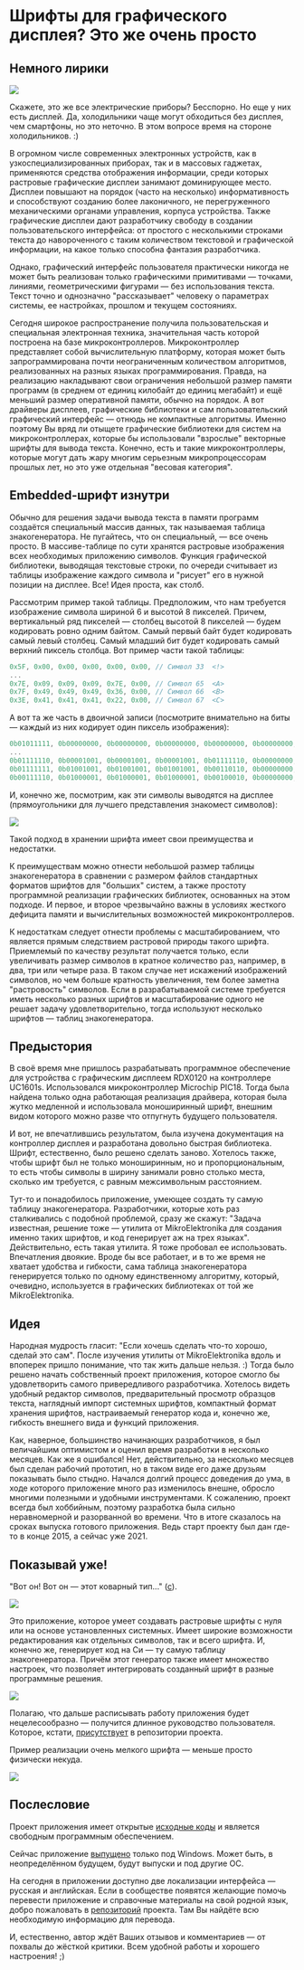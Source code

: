 # Шрифты для графического дисплея? Это же очень просто



## Немного лирики

![](kdpv.jpg)

Скажете, это же все электрические приборы? Бесспорно. Но еще у них есть дисплей. Да, холодильники  чаще могут обходиться без дисплея, чем смартфоны, но это неточно. В этом вопросе время на стороне холодильников. :)

В огромном числе современных электронных устройств, как в узкоспециализированных приборах, так и в массовых гаджетах, применяются средства отображения информации, среди которых растровые графические дисплеи занимают доминирующее место. Дисплеи повышают на порядок (часто на несколько) информативность и способствуют созданию более лаконичного, не перегруженного механическими органами управления, корпуса устройства. Также графические дисплеи дают разработчику свободу в создании пользовательского интерфейса: от простого с несколькими строками текста до навороченного с таким количеством текстовой и графической информации, на какое только способна фантазия разработчика.

Однако, графический интерфейс пользователя практически никогда не может быть реализован только графическими примитивами — точками, линиями, геометрическими фигурами — без использования текста. Текст точно и однозначно "рассказывает" человеку о параметрах системы, ее настройках, прошлом и текущем состояниях.

Сегодня широкое распространение получила пользовательская и специальная электронная техника, значительная часть которой построена на базе микроконтроллеров. Микроконтроллер представляет собой вычислительную платформу, которая может быть запрограммирована почти неограниченным количеством алгоритмов, реализованных на разных языках программирования. Правда, на реализацию накладывают свои ограничения небольшой размер памяти программ (в среднем от единиц килобайт до единиц мегабайт) и ещё меньший размер оперативной памяти, обычно на порядок. А вот драйверы дисплеев, графические библиотеки и сам пользовательский графический интерфейс — отнюдь не компактные алгоритмы. Именно поэтому Вы вряд ли отыщете графические библиотеки для систем на микроконтроллерах, которые бы использовали "взрослые" векторные шрифты для вывода текста. Конечно, есть и такие микроконтроллеры, которые могут дать жару многим серьезным микропроцессорам прошлых лет, но это уже отдельная "весовая категория".



## Embedded-шрифт изнутри

Обычно для решения задачи вывода текста в памяти программ создаётся специальный массив данных, так называемая таблица знакогенератора. Не пугайтесь, что он специальный, — все очень просто. В массиве-таблице по сути хранятся растровые изображения всех необходимых приложению символов. Функция графической библиотеки, выводящая текстовые строки, по очереди считывает из таблицы изображение каждого символа и "рисует" его в нужной позиции на дисплее. Все! Идея проста, как столб.

Рассмотрим пример такой таблицы. Предположим, что нам требуется изображение символа шириной 6 и высотой 8 пикселей. Причем, вертикальный ряд пикселей — столбец высотой 8 пикселей — будем кодировать ровно одним байтом. Самый первый байт будет кодировать самый левый столбец. Самый младший бит будет кодировать самый верхний пиксель столбца. Вот пример части такой таблицы:

```c
0x5F, 0x00, 0x00, 0x00, 0x00, 0x00, // Символ 33  <!>
...
0x7E, 0x09, 0x09, 0x09, 0x7E, 0x00, // Символ 65  <A> 
0x7F, 0x49, 0x49, 0x49, 0x36, 0x00, // Символ 66  <B> 
0x3E, 0x41, 0x41, 0x41, 0x22, 0x00, // Символ 67  <C> 
```

А вот та же часть в двоичной записи (посмотрите внимательно на биты — каждый из них кодирует один пиксель изображения):

```c
0b01011111, 0b00000000, 0b00000000, 0b00000000, 0b00000000, 0b00000000, // Символ 33  <!> 
...
0b01111110, 0b00001001, 0b00001001, 0b00001001, 0b01111110, 0b00000000, // Символ 65  <A> 
0b01111111, 0b01001001, 0b01001001, 0b01001001, 0b00110110, 0b00000000, // Символ 66  <B> 
0b00111110, 0b01000001, 0b01000001, 0b01000001, 0b00100010, 0b00000000, // Символ 67  <C> 
```

И, конечно же, посмотрим, как эти символы выводятся на дисплее (прямоугольники для лучшего представления знакомест символов):

![](e1.png)

Такой подход в хранении шрифта имеет свои преимущества и недостатки.

К преимуществам можно отнести небольшой размер таблицы знакогенератора в сравнении с размером файлов стандартных форматов шрифтов для "больших" систем, а также простоту программной реализации графических библиотек, основанных на этом подходе. И первое, и второе чрезвычайно важны в условиях жесткого дефицита памяти и вычислительных возможностей микроконтроллеров.

К недостаткам следует отнести проблемы с масштабированием, что является прямым следствием растровой природы такого шрифта. Приемлемый по качеству результат получается только, если увеличивать размер символов в кратное количество раз, например, в два, три или четыре раза. В таком случае нет искажений изображений символов, но чем больше кратность увеличения, тем более заметна "растровость" символов. Если в разрабатываемой системе требуется иметь несколько разных шрифтов и масштабирование одного не решает задачу удовлетворительно, тогда используют несколько шрифтов — таблиц знакогенератора.



## Предыстория

В своё время мне пришлось разрабатывать программное обеспечение для устройства с графическим дисплеем RDX0120 на контроллере UC1601s. Использовался микроконтроллер Microchip PIC18. Тогда была найдена только одна работающая реализация драйвера, которая была жутко медленной и использовала моноширинный шрифт, внешним видом которого можно разве что отпугнуть будущего пользователя.

И вот, не впечатлившись результатом, была изучена документация на контроллер дисплея и разработана довольно быстрая библиотека. Шрифт, естественно, было решено сделать заново. Хотелось также, чтобы шрифт был не только моноширинным, но и пропорциональным, то есть чтобы символы в ширину занимали ровно столько места, сколько им требуется, с равным межсимвольным расстоянием.

Тут-то и понадобилось приложение, умеющее создать ту самую таблицу знакогенератора. Разработчики, которые хоть раз сталкивались с подобной проблемой, сразу же скажут: "Задача известная, решение тоже — утилита от MikroElektronika для создания именно таких шрифтов, и код генерирует аж на трех языках". Действительно, есть такая утилита. Я тоже пробовал ее использовать. Впечатления двоякие. Вроде бы все работает, и в то же время не хватает удобства и гибкости, сама таблица знакогенератора генерируется только по одному единственному алгоритму, который, очевидно, используется в графических библиотеках от той же MikroElektronika.



## Идея

Народная мудрость гласит: "Если хочешь сделать что-то хорошо, сделай это сам". После изучения утилиты от MikroElektronika вдоль и впоперек пришло понимание, что так жить дальше нельзя. :) Тогда было решено начать собственный проект приложения, которое смогло бы удовлетворить самого привередливого разработчика. Хотелось видеть удобный редактор символов, предварительный просмотр образцов текста, наглядный импорт системных шрифтов, компактный формат хранения шрифтов, настраиваемый генератор кода и, конечно же, гибкость внешнего вида и функций приложения.

Как, наверное, большинство начинающих разработчиков, я был величайшим оптимистом и оценил время разработки в несколько месяцев. Как же я ошибался! Нет, действительно, за несколько месяцев был сделан рабочий прототип, но в таком виде его даже друзьям показывать было стыдно. Начался долгий процесс доведения до ума, в ходе которого приложение много раз изменилось внешне, обросло многими полезными и удобными инструментами. К сожалению, проект всегда был хоббийным, поэтому разработка была сильно неравномерной и разорванной во времени. Что в итоге сказалось на сроках выпуска готового приложения. Ведь старт проекту был дан где-то в конце 2015, а сейчас уже 2021.



## Показывай уже!

"Вот он! Вот он — этот коварный тип..." ([с](https://www.youtube.com/watch?v=jFknbXtzHpM)).

![](s1.png)

Это приложение, которое умеет создавать растровые шрифты с нуля или на основе установленных системных. Имеет широкие возможности редактирования как отдельных символов, так и всего шрифта. И, конечно же, генерирует код на Си — ту самую таблицу знакогенератора. Причём этот генератор также имеет множество настроек, что позволяет интегрировать созданный шрифт в разные программные решения.

![](s6.png)

Полагаю, что дальше расписывать работу приложения будет нецелесообразно — получится длинное руководство пользователя. Которое, кстати, [присутствует](https://gitlab.com/riva-lab/matrixFont/-/blob/master/help/matrixFont-help.md) в репозитории проекта.

Пример реализации очень мелкого шрифта — меньше просто физически некуда.

![](a1.jpg)



## Послесловие

Проект приложения имеет открытые [исходные коды](https://gitlab.com/riva-lab/matrixFont) и является свободным программным обеспечением.

Сейчас приложение [выпущено](https://gitlab.com/riva-lab/matrixFont/-/releases) только под Windows. Может быть, в неопределённом будущем, будут выпуски и под другие ОС.

На сегодня в приложении доступно две локализации интерфейса — русская и английская. Если в сообществе появятся желающие помочь перевести приложение и справочные материалы на свой родной язык, добро пожаловать в [репозиторий](https://gitlab.com/riva-lab/matrixFont) проекта. Там Вы найдёте всю необходимую информацию для перевода.

И, естественно, автор ждёт Ваших отзывов и комментариев — от похвалы до жёсткой критики. Всем удобной работы и хорошего настроения! ;)

